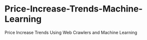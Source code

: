 # Price-Increase-Trends-Machine-Learning
Price Increase Trends Using Web Crawlers and Machine Learning
